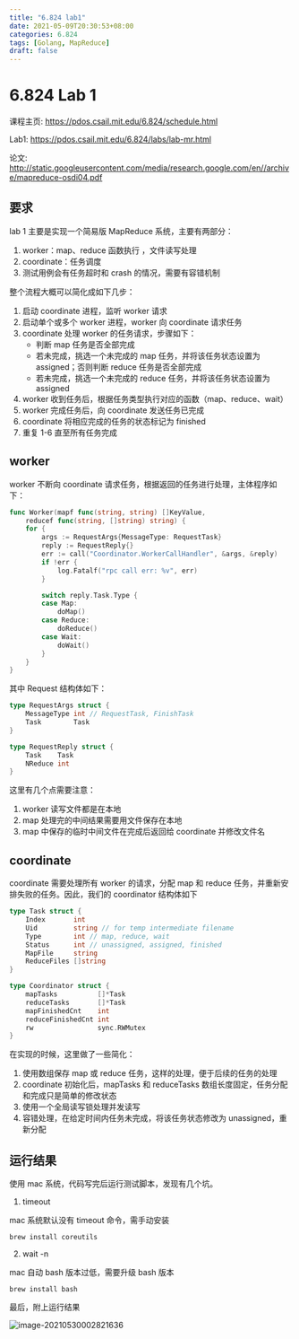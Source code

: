 ```yaml
---
title: "6.824 lab1"
date: 2021-05-09T20:30:53+08:00
categories: 6.824
tags: [Golang, MapReduce]
draft: false
---
```


# 6.824 Lab 1

课程主页: https://pdos.csail.mit.edu/6.824/schedule.html

Lab1: https://pdos.csail.mit.edu/6.824/labs/lab-mr.html

论文: http://static.googleusercontent.com/media/research.google.com/en//archive/mapreduce-osdi04.pdf

## 要求

lab 1 主要是实现一个简易版 MapReduce 系统，主要有两部分：

1.  worker：map、reduce 函数执行 ，文件读写处理
2.  coordinate：任务调度
3.  测试用例会有任务超时和 crash 的情况，需要有容错机制

整个流程大概可以简化成如下几步：

1.  启动 coordinate 进程，监听 worker 请求
2.  启动单个或多个 worker 进程，worker 向 coordinate 请求任务
3.  coordinate 处理 worker 的任务请求，步骤如下：
    -   判断 map 任务是否全部完成
    -   若未完成，挑选一个未完成的 map 任务，并将该任务状态设置为 assigned；否则判断 reduce 任务是否全部完成
    -   若未完成，挑选一个未完成的 reduce 任务，并将该任务状态设置为 assigned
4.  worker 收到任务后，根据任务类型执行对应的函数（map、reduce、wait）
5.  worker 完成任务后，向 coordinate 发送任务已完成
6.  coordinate 将相应完成的任务的状态标记为 finished
7.  重复 1-6 直至所有任务完成

## worker

worker 不断向 coordinate 请求任务，根据返回的任务进行处理，主体程序如下：

```go
func Worker(mapf func(string, string) []KeyValue,
	reducef func(string, []string) string) {
	for {
		args := RequestArgs{MessageType: RequestTask}
		reply := RequestReply{}
		err := call("Coordinator.WorkerCallHandler", &args, &reply)
		if !err {
			log.Fatalf("rpc call err: %v", err)
		}

		switch reply.Task.Type {
		case Map:
			doMap()
		case Reduce:
			doReduce()
		case Wait:
			doWait()
		}
	}
}
```

其中 Request 结构体如下：

```go
type RequestArgs struct {
	MessageType int // RequestTask, FinishTask
	Task        Task
}

type RequestReply struct {
	Task    Task
	NReduce int
}
```

这里有几个点需要注意：

1.  worker 读写文件都是在本地
2.  map 处理完的中间结果需要用文件保存在本地
3.  map 中保存的临时中间文件在完成后返回给 coordinate 并修改文件名

## coordinate

coordinate 需要处理所有 worker 的请求，分配 map 和 reduce 任务，并重新安排失败的任务。因此，我们的 coordinator 结构体如下

```go
type Task struct {
	Index       int
	Uid         string // for temp intermediate filename
	Type        int // map, reduce, wait
	Status      int // unassigned, assigned, finished
	MapFile     string
	ReduceFiles []string
}

type Coordinator struct {
	mapTasks          []*Task
	reduceTasks       []*Task
	mapFinishedCnt    int
	reduceFinishedCnt int
	rw                sync.RWMutex
}
```

在实现的时候，这里做了一些简化：

1.  使用数组保存 map 或 reduce 任务，这样的处理，便于后续的任务的处理
2.  coordinate 初始化后，mapTasks 和 reduceTasks 数组长度固定，任务分配和完成只是简单的修改状态
3.  使用一个全局读写锁处理并发读写
4.  容错处理，在给定时间内任务未完成，将该任务状态修改为 unassigned，重新分配

## 运行结果

使用 mac 系统，代码写完后运行测试脚本，发现有几个坑。

1.  timeout

mac 系统默认没有 timeout 命令，需手动安装

```shell
brew install coreutils
```

2.  wait -n

mac 自动 bash 版本过低，需要升级 bash 版本

```shell
brew install bash
```

最后，附上运行结果

![image-20210530002821636](https://cdn.jsdelivr.net/gh/wuliuqii/pic@master/blog/image-20210530002821636.png)